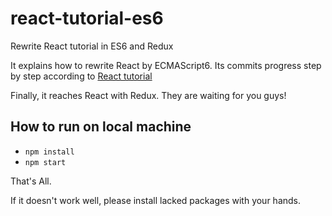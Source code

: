 # react-tutorial-es6
Rewrite React tutorial in ES6 and Redux

It explains how to rewrite React by ECMAScript6. Its commits progress step by step according to [React tutorial](https://facebook.github.io/react/docs/tutorial.html)

Finally, it reaches React with Redux. They are waiting for you guys!

## How to run on local machine
- `npm install`
- `npm start`

That's All.

If it doesn't work well, please install lacked packages with your hands.
